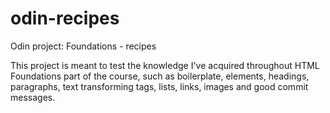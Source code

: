 # odin-recipes
Odin project: Foundations - recipes

This project is meant to test the knowledge I've acquired throughout
HTML Foundations part of the course, such as boilerplate, elements,
headings, paragraphs, text transforming tags, lists, links, images
and good commit messages.